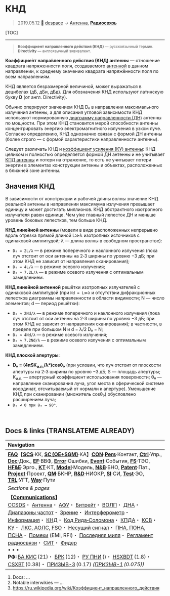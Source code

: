 # КНД
> 2019.05.12 [🚀](../index/index.md) [despace](index.md) → [Антенна](antenna.md), **[Радиосвязь](comms.md)**

[TOC]

---

> <small>**Коэффициент направленного действия (КНД)** — русскоязычный термин. **Directivity** — англоязычный эквивалент.</small>

**Коэффицие́нт напра́вленного де́йствия (КНД) антенны** — отношение квадрата напряженности поля, создаваемого [антенной](antenna.md) в данном направлении, к среднему значению квадрата напряжённости поля по всем направлениям.

КНД является безразмерной величиной, может выражаться в децибелах (дБ, дБи, дБд). Для обозначения КНД используют латинскую букву **D** (от англ. Directivity).

Обычно оперируют значением КНД D₀ в направлении максимального излучения антенны, а для описания угловой зависимости КНД используют нормированную [диаграмму направленности (ДН)](antenna.md) антенны по мощности. При этом КНД становится мерой способности антенны концентрировать энергию электромагнитного излучения в узком луче. Согласно определению, КНД однозначно связан с формой ДН антенны (более строго — с формой характеристики направленности антенны).

Следует различать КНД и [коэффициент усиления (КУ) антенны](ку.md): КНД целиком и полностью определяется формой ДН антенны и не учитывает [КПД антенны](antenna_ap.md) и потери на отражение, то есть не учитывает потери энергии в элементах конструкции антенны и объектах, расположенных в ближней зоне антенны.



## Значения КНД
В зависимости от конструкции и рабочей длины волны значение КНД реальной антенны в направлении максимума излучения превышает единицу и может достигать миллионов. КНД абстрактного изотропного излучателя равен единице. Чем у́же главный лепесток ДН и меньше уровень боковых лепестков, тем больше КНД.

**КНД линейной антенны** (модели в виде расположенных непрерывно вдоль отрезка прямой длиной L≫λ изотропных источников с одинаковой амплитудой; λ — длина волны в свободном пространстве):

   - `D₀ = 2L/λ` — в режиме поперечного и наклонного излучения (пока луч отстоит от оси антенны на 2‑3 ширины по уровню −3 дБ; при этом КНД не зависит от направления сканирования);
   - `D₀ = 4L/λ` — в режиме осевого излучения;
   - `D₀ ≈ 7.2L/λ` — в режиме осевого излучения с оптимальным замедлением.

**КНД линейной антенной** решётки изотропных излучателей с одинаковой амплитудой (при `Nd = L≫λ` и отсутствии дифракционных лепестков диаграммы направленности в области видимости; N — число элементов; d — период решётки):

   - `D₀ ≈ 2Nd/λ` — в режиме поперечного и наклонного излучения (пока луч отстоит от оси антенны на 2‑3 ширины по уровню −3 дБ; при этом КНД не зависит от направления сканирования); в частности, в пределе при большом N и d = λ/2 D₀ = N;
   - `D₀ ≈ 4Nd/λ` — в режиме осевого излучения;
   - `D₀ ≈ 7.2Nd/λ` — в режиме осевого излучения с оптимальным замедлением.

**КНД плоской апертуры**:

   - **D₀ = (4πSK<sub>и.п.</sub>/λ²)cosθ₀** (при условии, что луч отстоит от плоскости апертуры на 2‑3 ширины по уровню −3 дБ; S — площадь апертуры; K<sub>и.п.</sub> — апертурный коэффициент использования поверхности; θ₀ — направление сканирования луча, угол места в сферической системе координат, отсчитываемый от нормали к апертуре). Уменьшение КНД при сканировании (множитель cosθ₀) обусловлено расширением луча;
   - `D₀ ≠ 0 при θ₀ → 90°`.



<p style="page-break-after:always"> </p>

## Docs & links (TRANSLATEME ALREADY)
|Navigation|
|:--|
|**[FAQ](faq.md)**【**[SCS](scs.md)**·КК, **[SC (OE+SGM)](sc.md)**·КА】**[CON](contact.md)·[Pers](person.md)**·Контакт, **[Ctrl](control.md)**·Упр., **[Doc](doc.md)**·Док., **[EF](ef.md)**·ВВФ, **[Error](error.md)**·Ошибки, **[Event](event.md)**·События, **[FS](fs.md)**·ТЭО, **[HF&E](hfe.md)**·Эрго., **[KT](kt.md)**·КТ, **[Model](model.md)**·Модель, **[N&B](nnb.md)**·БНО, **[Patent](патент.md)**·Пат., **[Project](project.md)**·Проект, **[QM](qm.md)**·БКНР, **[R&D](rnd.md)**·НИОКР, **[SI](si.md)**·СИ, **[Test](test.md)**·ЭО, **[TRL](trl.md)**·УГТ, **[Way](way.md)**·Пути|
|*Sections & pages*|
|**【[Communications](comms.md)】**<br> [CCSDS](ccsds.md)・ [Антенна](antenna.md)・ [АФУ](afdev.md)・ [Битрейт](bitrate.md)・ [ВОЛП](ofts.md)・ [ДНА](дна.md)・ [Диапазоны частот](rf.md)・ [Зрение](view.md)・ [Интерферометр](interferometer.md)・ [Информация](info.md)・ [КНД](directivity.md)・ [Код Рида‑Соломона](rsco.md)・ [КПДА](antenna_ap.md)・ [КСВ](swr.md)・ [КУ](ку.md)・ [ЛКС, АОЛС, FSO](fso.md)・ [Несущий сигнал](carrwave.md)・ [ПНА, ПОНА, ПСНА](devd.md)・ [Помехи](emi.md) (EMI, RFI)・ [Последняя миля](last_mile.md)・ [Регламент радиосвязи](rf.md)・ [СИТ](etedp.md)・ [Фидер](feeder.md) <br>• • •<br> **РФ:** [БА КИС](ба_кис.md) (21)・ [БРК](brk_lav.md) (12)・ [РУ ПНИ](ру_пни.md) ()・ [HSXBDT](hsxbdt.md) (1.8)・ [CSXBT](csxbt.md) (0.38)・ [ПРИЗЫВ-3](prizyv_3.md) (0.17) *([ПРИЗЫВ-1](prizyv_1.md) (0.075))*|

   1. Docs: …
   1. Notable interwikies — …
   1. <https://ru.wikipedia.org/wiki/Коэффициент_направленного_действия>


